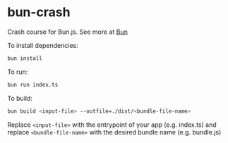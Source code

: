 # bun-crash

Crash course for Bun.js. See more at [Bun](https://bun.sh)

To install dependencies:

```bash
bun install
```

To run:

```bash
bun run index.ts
```

To build:

```bash
bun build <input-file> --outfile=./dist/<bundle-file-name>
```

Replace `<input-file>` with the entrypoint of your app (e.g. index.ts) and replace `<bundle-file-name>` with the desired bundle name (e.g. bundle.js)
